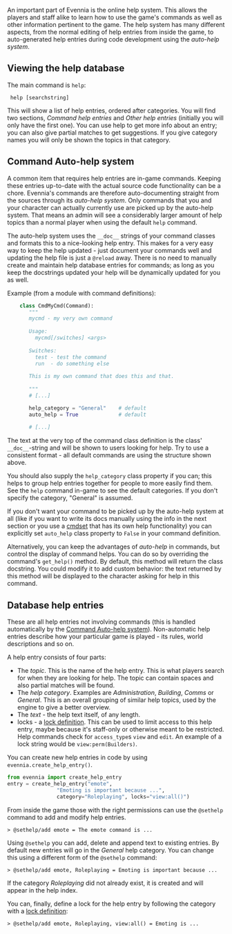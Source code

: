 [](How-to-use-and-add-help-files-to-the-game.)

An important part of Evennia is the online help system. This allows the players and staff alike to learn how to use the game's commands as well as other information pertinent to the game. The help system has many different aspects, from the normal editing of help entries from inside the game, to auto-generated help entries during code development using the *auto-help system*.

## Viewing the help database

The main command is `help`: 

     help [searchstring]

This will show a list of help entries, ordered after categories. You will find two sections, *Command help entries* and *Other help entries* (initially you will only have the first one). You can use help to get more info about an entry; you can also give partial matches to get suggestions. If you give category names you will only be shown the topics in that category. 


## Command Auto-help system

A common item that requires help entries are in-game commands. Keeping these entries up-to-date with the actual source code functionality can be a chore. Evennia's commands are therefore auto-documenting straight from the sources through its *auto-help system*.  Only commands that you and your character can actually currently use are picked up by the auto-help system. That means an admin will see a considerably larger amount of help topics than a normal player when using the default `help` command. 

The auto-help system uses the `__doc__` strings of your command classes and formats this to a nice-looking help entry. This makes for a very easy way to keep the help updated - just document your commands well and updating the help file is just a `@reload` away.  There is no need to manually create and maintain help database entries for commands; as long as you keep the docstrings updated your help will be dynamically updated for you as well.

Example (from a module with command definitions): 

```python
    class CmdMyCmd(Command):
       """
       mycmd - my very own command
    
       Usage: 
         mycmd[/switches] <args>
    
       Switches:
         test - test the command
         run  - do something else
    
       This is my own command that does this and that.
    
       """
       # [...]

       help_category = "General"    # default
       auto_help = True             # default
       
       # [...]
```

The text at the very top of the command class definition is the class' `__doc__`-string and will be shown to users looking for help. Try to use a consistent format - all default commands are using the structure shown above. 

You should also supply the `help_category` class property if you can; this helps to group help entries together for people to more easily find them. See the `help` command in-game to see the default categories. If you don't specify the category, "General" is assumed. 

If you don't want your command to be picked up by the auto-help system at all (like if you want to write its docs manually using the info in the next section or you use a [cmdset](Command-Sets) that has its own help functionality) you can explicitly set `auto_help` class property to `False` in your command definition.

Alternatively, you can keep the advantages of *auto-help* in commands, but control the display of command helps.  You can do so by overriding the command's `get_help()` method.  By default, this method will return the class docstring.  You could modify it to add custom behavior:  the text returned by this method will be displayed to the character asking for help in this command.

## Database help entries

These are all help entries not involving commands (this is handled automatically by the [Command Auto-help system](#command-auto-help-system)).  Non-automatic help entries describe how your particular game is played - its rules, world descriptions and so on.

A help entry consists of four parts: 

- The *topic*. This is the name of the help entry. This is what players search for when they are looking for help. The topic can contain spaces and also partial matches will be found.
- The *help category*. Examples are *Administration*, *Building*, *Comms* or *General*. This is an overall grouping of similar help topics, used by the engine to give a better overview.
- The *text* - the help text itself, of any length.
- locks - a [lock definition](Locks.md). This can be used to limit access to this help entry, maybe because it's staff-only or otherwise meant to be restricted. Help commands check for `access_type`s `view` and `edit`. An example of a lock string would be `view:perm(Builders)`.

You can create new help entries in code by using `evennia.create_help_entry()`.

```python
from evennia import create_help_entry
entry = create_help_entry("emote", 
                "Emoting is important because ...", 
                category="Roleplaying", locks="view:all()")
```

From inside the game those with the right permissions can use the `@sethelp` command to add and modify help entries. 

    > @sethelp/add emote = The emote command is ...

Using `@sethelp` you can add, delete and append text to existing entries. By default new entries will go in the *General* help category. You can change this using a different form of the `@sethelp` command:

    > @sethelp/add emote, Roleplaying = Emoting is important because ...

If the category *Roleplaying* did not already exist, it is created and will appear in the help index. 

You can, finally, define a lock for the help entry by following the category with a [lock definition](Locks.md): 

    > @sethelp/add emote, Roleplaying, view:all() = Emoting is ... 
